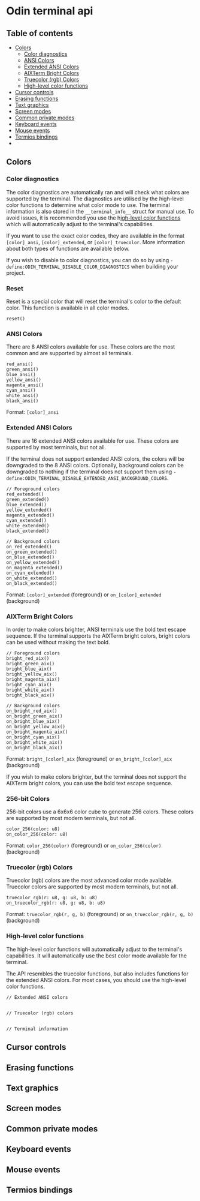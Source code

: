 # Odin terminal api

## Table of contents
- [Colors](#colors)
  - [Color diagnostics](#color-diagnostics)
  - [ANSI Colors](#ansi-colors)
  - [Extended ANSI Colors](#extended-ansi-colors)
  - [AIXTerm Bright Colors](#aixterm-bright-colors)
  - [Truecolor (rgb) Colors](#truecolor-rgb-colors)
  - [High-level color functions](#high-level-color-functions)
- [Cursor controls](#cursor-controls)
- [Erasing functions](#erasing-functions)
- [Text graphics](#text-graphics)
- [Screen modes](#screen-modes)
- [Common private modes](#common-private-modes)
- [Keyboard events](#keyboard-events)
- [Mouse events](#mouse-events)
- [Termios bindings](#termios-bindings)
- 

## Colors 

### Color diagnostics
The color diagnostics are automatically ran and will check what colors are supported by the terminal.
The diagnostics are utilised by the high-level color functions to determine what color mode to use.
The terminal information is also stored in the `__terminal_info__` struct for manual use.
To avoid issues, it is recommended you use the h[igh-level color functions](#high-level-color-functions) which will automatically adjust to the terminal's capabilities.

If you want to use the exact color codes, they are available in the format `[color]_ansi`, `[color]_extended`, or `[color]_truecolor`.
More information about both types of functions are available below.

If you wish to disable to color diagnostics, you can do so by using `-define:ODIN_TERMINAL_DISABLE_COLOR_DIAGNOSTICS` when building your project.

### Reset 
Reset is a special color that will reset the terminal's color to the default color.
This function is available in all color modes.

```odin
reset()
```

### ANSI Colors
There are 8 ANSI colors available for use.
These colors are the most common and are supported by almost all terminals.

```odin
red_ansi()
green_ansi()
blue_ansi()
yellow_ansi()
magenta_ansi()
cyan_ansi()
white_ansi()
black_ansi()
```
Format: `[color]_ansi`

### Extended ANSI Colors
There are 16 extended ANSI colors available for use.
These colors are supported by most terminals, but not all.

If the terminal does not support extended ANSI colors, the colors will be downgraded to the 8 ANSI colors.
Optionally, background colors can be downgraded to nothing if the terminal does not support them using `-define:ODIN_TERMINAL_DISABLE_EXTENDED_ANSI_BACKGROUND_COLORS`.

```odin
// Foreground colors
red_extended()
green_extended()
blue_extended()
yellow_extended()
magenta_extended()
cyan_extended()
white_extended()
black_extended()

// Background colors
on_red_extended()
on_green_extended()
on_blue_extended()
on_yellow_extended()
on_magenta_extended()
on_cyan_extended()
on_white_extended()
on_black_extended()
```
Format: `[color]_extended` (foreground) or `on_[color]_extended` (background)

### AIXTerm Bright Colors
In order to make colors brighter, ANSI terminals use the bold text escape sequence. 
If the terminal supports the AIXTerm bright colors, bright colors can be used without making the text bold.

```odin
// Foreground colors
bright_red_aix()
bright_green_aix()
bright_blue_aix()
bright_yellow_aix()
bright_magenta_aix()
bright_cyan_aix()
bright_white_aix()
bright_black_aix()

// Background colors
on_bright_red_aix()
on_bright_green_aix()
on_bright_blue_aix()
on_bright_yellow_aix()
on_bright_magenta_aix()
on_bright_cyan_aix()
on_bright_white_aix()
on_bright_black_aix()
```
Format: `bright_[color]_aix` (foreground) or `on_bright_[color]_aix` (background)

If you wish to make colors brighter, but the terminal does not support the AIXTerm bright colors, you can use the bold text escape sequence.


### 256-bit Colors
256-bit colors use a 6x6x6 color cube to generate 256 colors.
These colors are supported by most modern terminals, but not all.

```odin
color_256(color: u8)
on_color_256(color: u8)
```

Format: `color_256(color)` (foreground) or `on_color_256(color)` (background)


### Truecolor (rgb) Colors
Truecolor (rgb) colors are the most advanced color mode available.
Truecolor colors are supported by most modern terminals, but not all.

```odin
truecolor_rgb(r: u8, g: u8, b: u8)
on_truecolor_rgb(r: u8, g: u8, b: u8)
```
Format: `truecolor_rgb(r, g, b)` (foreground) or `on_truecolor_rgb(r, g, b)` (background)


### High-level color functions
The high-level color functions will automatically adjust to the terminal's capabilities.
It will automatically use the best color mode available for the terminal.

The API resembles the truecolor functions, but also includes functions for the extended ANSI colors.
For most cases, you should use the high-level color functions.

```odin
// Extended ANSI colors


// Truecolor (rgb) colors


// Terminal information
```

## Cursor controls

## Erasing functions 

## Text graphics

## Screen modes

## Common private modes

## Keyboard events

## Mouse events

## Termios bindings